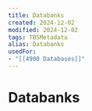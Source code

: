 ```yaml
---
title: Databanks
created: 2024-12-02
modified: 2024-12-02
tags: TBSMetadata
alias: Databanks
usedFor:
- "[[4900 Databases]]"
---
```

# Databanks
